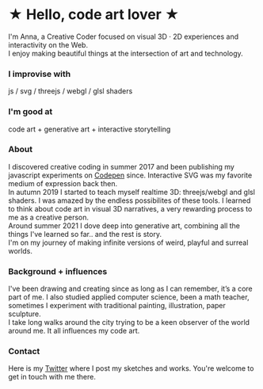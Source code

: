 # ★ Hello, code art lover ★ <br/>

I'm Anna, a Creative Coder focused on visual 3D · 2D experiences and interactivity on the Web. </br> I enjoy making beautiful things at the intersection of art and technology. <br/>

### I improvise with

js / svg / threejs / webgl / glsl shaders

### I'm good at

code art + generative art + interactive storytelling

### About

I discovered creative coding in summer 2017 and been publishing my javascript experiments on [Codepen](https://codepen.io/ScavengerFrontend) since. Interactive SVG was my favorite medium of expression back then. <br/> In autumn 2019 I started to teach myself realtime 3D: threejs/webgl and glsl shaders. I was amazed by the endless possibilites of these tools. I learned to think about code art in visual 3D narratives, a very rewarding process to me as a creative person. <br/>
Around summer 2021 I dove deep into generative art, combining all the things I've learned so far.. and the rest is story.
<br/>
I'm on my journey of making infinite versions of weird, playful and surreal worlds. 

### Background + influences

I've been drawing and creating since as long as I can remember, it’s a core part of me. I also studied applied computer science, been a math teacher, sometimes I experiment with traditional painting, illustration, paper sculpture. <br/> I take long walks around the city trying to be a keen observer of the world around me. It all influences my code art.<br/>

### Contact

Here is my [Twitter](https://twitter.com/ouchpixels) where I post my sketches and works. You're welcome to get in touch with me there.
